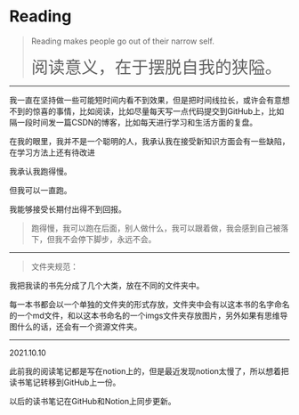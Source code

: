 # Reading



>Reading makes people go out of their narrow self.
>
><span style="font-size:30px; font-weight:200">阅读意义，在于摆脱自我的狭隘。</span>

---



我一直在坚持做一些可能短时间内看不到效果，但是把时间线拉长，或许会有意想不到的惊喜的事情，比如阅读，比如尽量每天写一点代码提交到GitHub上，比如隔一段时间发一篇CSDN的博客，比如每天进行学习和生活方面的复盘。



在我的眼里，我并不是一个聪明的人，我承认我在接受新知识方面会有一些缺陷，在学习方法上还有待改进

我承认我跑得慢。

但我可以一直跑。

我能够接受长期付出得不到回报。



> 跑得慢，我可以跑在后面，别人做什么，我可以跟着做，我会感到自己被落下，但我不会停下脚步，永远不会。



---

> 文件夹规范：


我把我读的书先分成了几个大类，放在不同的文件夹中。

每一本书都会以一个单独的文件夹的形式存放，文件夹中会有以这本书的名字命名的一个md文件，和以这本书命名的一个imgs文件夹存放图片，另外如果有思维导图什么的话，还会有一个资源文件夹。

---

2021.10.10

此前我的阅读笔记都是写在notion上的，但是最近发现notion太慢了，所以想着把读书笔记转移到GitHub上一份。

以后的读书笔记在GitHub和Notion上同步更新。

